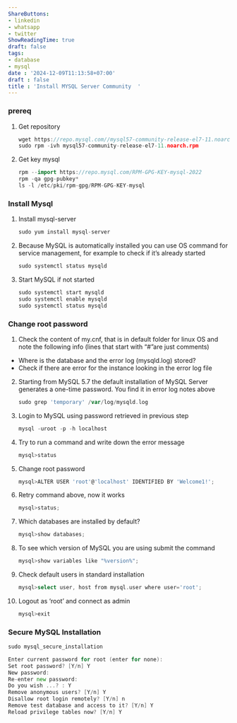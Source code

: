 ```yaml
---
ShareButtons:
- linkedin
- whatsapp
- twitter
ShowReadingTime: true
draft: false
tags:
- database
- mysql
date : '2024-12-09T11:13:58+07:00'
draft : false
title : 'Install MYSQL Server Community  '
---
```



### prereq

1. Get repository

    ```go
    wget https://repo.mysql.com//mysql57-community-release-el7-11.noarch.rpm
    sudo rpm -ivh mysql57-community-release-el7-11.noarch.rpm

    ```

2. Get key mysql

    ```go
    rpm --import https://repo.mysql.com/RPM-GPG-KEY-mysql-2022
    rpm -qa gpg-pubkey*
    ls -l /etc/pki/rpm-gpg/RPM-GPG-KEY-mysql

    ```


### Install Mysql

1. Install mysql-server

    ```go
    sudo yum install mysql-server
    ```

2. Because MySQL is automatically installed you can use OS command for service management, for example to check if it’s already started

    ```go
    sudo systemctl status mysqld
    ```

3. Start MySQL if not started

    ```go
    sudo systemctl start mysqld
    sudo systemctl enable mysqld
    sudo systemctl status mysqld
    ```

### Change root password

1. Check the content of my.cnf, that is in default folder for linux OS and note the following info (lines that start with “#”are just comments)
  - Where is the database and the error log (mysqld.log) stored?
  - Check if there are error for the instance looking in the error log file
2. Starting from MySQL 5.7 the default installation of MySQL Server generates a one-time password. You find it in error log notes above

    ```go
    sudo grep 'temporary' /var/log/mysqld.log
    ```

3. Login to MySQL using password retrieved in previous step

    ```go
    mysql -uroot -p -h localhost
    ```

4. Try to run a command and write down the error message

    ```go
    mysql>status
    ```

5. Change root password

    ```go
    mysql>ALTER USER 'root'@'localhost' IDENTIFIED BY 'Welcome1!';
    ```

6. Retry command above, now it works

    ```go
    mysql>status;
    ```

7. Which databases are installed by default?

    ```go
    mysql>show databases;
    ```

8. To see which version of MySQL you are using submit the command

    ```go
    mysql>show variables like "%version%";
    ```

9. Check default users in standard installation

    ```go
    mysql>select user, host from mysql.user where user='root';
    ```

10. Logout as ‘root’ and connect as admin

    ```go
    mysql>exit
    ```


### Secure MySQL Installation

```go
sudo mysql_secure_installation

Enter current password for root (enter for none): 
Set root password? [Y/n] Y
New password: 
Re-enter new password: 
Do you wish ...? : Y
Remove anonymous users? [Y/n] Y
Disallow root login remotely? [Y/n] n
Remove test database and access to it? [Y/n] Y
Reload privilege tables now? [Y/n] Y
```
  